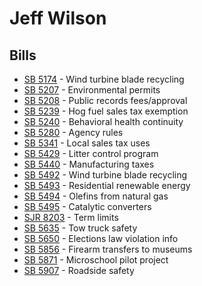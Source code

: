 # Jeff Wilson
## Bills
* [SB 5174](bill/2021-22/sb/5174/) - Wind turbine blade recycling
* [SB 5207](bill/2021-22/sb/5207/) - Environmental permits
* [SB 5208](bill/2021-22/sb/5208/) - Public records fees/approval
* [SB 5239](bill/2021-22/sb/5239/) - Hog fuel sales tax exemption
* [SB 5240](bill/2021-22/sb/5240/) - Behavioral health continuity
* [SB 5280](bill/2021-22/sb/5280/) - Agency rules
* [SB 5341](bill/2021-22/sb/5341/) - Local sales tax uses
* [SB 5429](bill/2021-22/sb/5429/) - Litter control program
* [SB 5440](bill/2021-22/sb/5440/) - Manufacturing taxes
* [SB 5492](bill/2021-22/sb/5492/) - Wind turbine blade recycling
* [SB 5493](bill/2021-22/sb/5493/) - Residential renewable energy
* [SB 5494](bill/2021-22/sb/5494/) - Olefins from natural gas
* [SB 5495](bill/2021-22/sb/5495/) - Catalytic converters
* [SJR 8203](bill/2021-22/sjr/8203/) - Term limits
* [SB 5635](bill/2021-22/sb/5635/) - Tow truck safety
* [SB 5650](bill/2021-22/sb/5650/) - Elections law violation info
* [SB 5856](bill/2021-22/sb/5856/) - Firearm transfers to museums
* [SB 5871](bill/2021-22/sb/5871/) - Microschool pilot project
* [SB 5907](bill/2021-22/sb/5907/) - Roadside safety
